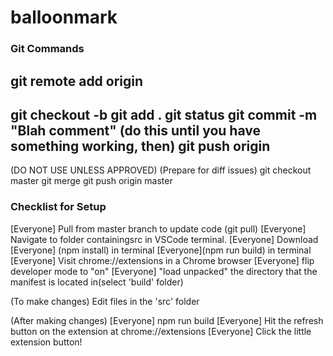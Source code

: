# balloonmark

### Git Commands

git remote add origin <url>
---
git checkout -b <branchname>
git add .
git status
git commit -m "Blah comment"
(do this until you have something working, then)
git push origin <branchname>
---
(DO NOT USE UNLESS APPROVED) (Prepare for diff issues)
git checkout master
git merge <branchname>
git push origin master

### Checklist for Setup
[Everyone] Pull from master branch to update code (git pull)
[Everyone] Navigate to folder containingsrc in VSCode terminal. 
[Everyone] Download 
[Everyone] (npm install) in terminal
[Everyone](npm run build) in terminal
[Everyone] Visit chrome://extensions in a Chrome browser
[Everyone] flip developer mode to "on"
[Everyone] "load unpacked" the directory that the manifest is located in(select 'build' folder)

(To make changes)
Edit files in the 'src' folder

(After making changes)
[Everyone] npm run build
[Everyone] Hit the refresh button on the extension at chrome://extensions
[Everyone] Click the little extension button!